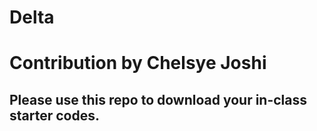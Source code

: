 # Delta
# Contribution by Chelsye Joshi
## Please use this repo to download your in-class starter codes.
